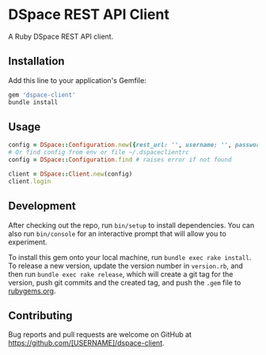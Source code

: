 # DSpace REST API Client

A Ruby DSpace REST API client.

## Installation

Add this line to your application's Gemfile:

```ruby
gem 'dspace-client'
bundle install
```

## Usage

```ruby
config = DSpace::Configuration.new({rest_url: '', username: '', password: ''})
# Or find config from env or file ~/.dspaceclientrc
config = DSpace::Configuration.find # raises error if not found

client = DSpace::Client.new(config)
client.login
```

## Development

After checking out the repo, run `bin/setup` to install dependencies. You can also run `bin/console` for an interactive prompt that will allow you to experiment.

To install this gem onto your local machine, run `bundle exec rake install`. To release a new version, update the version number in `version.rb`, and then run `bundle exec rake release`, which will create a git tag for the version, push git commits and the created tag, and push the `.gem` file to [rubygems.org](https://rubygems.org).

## Contributing

Bug reports and pull requests are welcome on GitHub at https://github.com/[USERNAME]/dspace-client.
